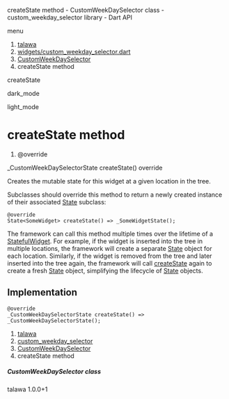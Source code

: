 




createState method - CustomWeekDaySelector class - custom\_weekday\_selector library - Dart API







menu

1. [talawa](../../index.html)
2. [widgets/custom\_weekday\_selector.dart](../../widgets_custom_weekday_selector/widgets_custom_weekday_selector-library.html)
3. [CustomWeekDaySelector](../../widgets_custom_weekday_selector/CustomWeekDaySelector-class.html)
4. createState method

createState


dark\_mode

light\_mode




# createState method


1. @override

\_CustomWeekDaySelectorState
createState()
override

Creates the mutable state for this widget at a given location in the tree.

Subclasses should override this method to return a newly created
instance of their associated [State](https://api.flutter.dev/flutter/widgets/State-class.html) subclass:

```
@override
State<SomeWidget> createState() => _SomeWidgetState();

```

The framework can call this method multiple times over the lifetime of
a [StatefulWidget](https://api.flutter.dev/flutter/widgets/StatefulWidget-class.html). For example, if the widget is inserted into the tree
in multiple locations, the framework will create a separate [State](https://api.flutter.dev/flutter/widgets/State-class.html) object
for each location. Similarly, if the widget is removed from the tree and
later inserted into the tree again, the framework will call [createState](../../widgets_custom_weekday_selector/CustomWeekDaySelector/createState.html)
again to create a fresh [State](https://api.flutter.dev/flutter/widgets/State-class.html) object, simplifying the lifecycle of
[State](https://api.flutter.dev/flutter/widgets/State-class.html) objects.


## Implementation

```
@override
_CustomWeekDaySelectorState createState() => _CustomWeekDaySelectorState();
```

 


1. [talawa](../../index.html)
2. [custom\_weekday\_selector](../../widgets_custom_weekday_selector/widgets_custom_weekday_selector-library.html)
3. [CustomWeekDaySelector](../../widgets_custom_weekday_selector/CustomWeekDaySelector-class.html)
4. createState method

##### CustomWeekDaySelector class





talawa
1.0.0+1






